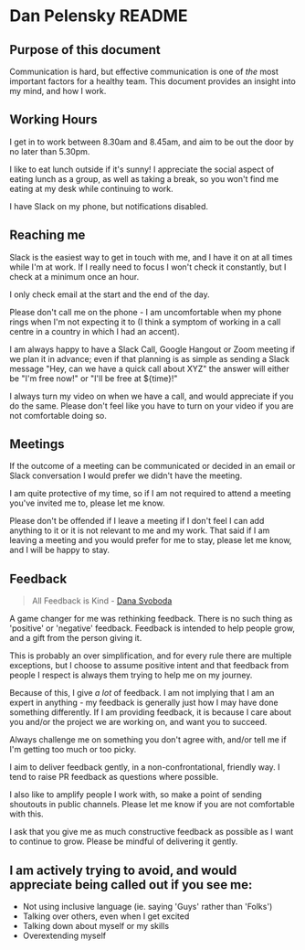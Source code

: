 # Dan Pelensky README

## Purpose of this document
Communication is hard, but effective communication is one of _the_ most important factors for a healthy team. This document provides an insight into my mind, and how I work.

## Working Hours
I get in to work between 8.30am and 8.45am, and aim to be out the door by no later than 5.30pm.

I like to eat lunch outside if it's sunny! I appreciate the social aspect of eating lunch as a group, as well as taking a break, so you won't find me eating at my desk while continuing to work.

I have Slack on my phone, but notifications disabled.

## Reaching me
Slack is the easiest way to get in touch with me, and I have it on at all times while I'm at work. If I really need to focus I won't check it constantly, but I check at a minimum once an hour.

I only check email at the start and the end of the day.

Please don't call me on the phone - I am uncomfortable when my phone rings when I'm not expecting it to (I think a symptom of working in a call centre in a country in which I had an accent).

I am always happy to have a Slack Call, Google Hangout or Zoom meeting if we plan it in advance; even if that planning is as simple as sending a Slack message "Hey, can we have a quick call about XYZ" the answer will either be "I'm free now!" or "I'll be free at ${time}!"

I always turn my video on when we have a call, and would appreciate if you do the same. Please don't feel like you have to turn on your video if you are not comfortable doing so.

## Meetings
If the outcome of a meeting can be communicated or decided in an email or Slack conversation I would prefer we didn't have the meeting.

I am quite protective of my time, so if I am not required to attend a meeting you've invited me to, please let me know.

Please don't be offended if I leave a meeting if I don't feel I can add anything to it or it is not relevant to me and my work. That said if I am leaving a meeting and you would prefer for me to stay, please let me know, and I will be happy to stay.

## Feedback
> All Feedback is Kind - [Dana Svoboda](http://www.chiefjoyofficer.com/)

A game changer for me was rethinking feedback. There is no such thing as 'positive' or 'negative' feedback. Feedback is intended to help people grow, and a gift from the person giving it.

This is probably an over simplification, and for every rule there are multiple exceptions, but I choose to assume positive intent and that feedback from people I respect is always them trying to help me on my journey.

Because of this, I give _a lot_ of feedback. I am not implying that I am an expert in anything - my feedback is generally just how I may have done something differently. If I am providing feedback, it is because I care about you and/or the project we are working on, and want you to succeed.

Always challenge me on something you don't agree with, and/or tell me if I'm getting too much or too picky.

I aim to deliver feedback gently, in a non-confrontational, friendly way. I tend to raise PR feedback as questions where possible.

I also like to amplify people I work with, so make a point of sending shoutouts in public channels. Please let me know if you are not comfortable with this.

I ask that you give me as much constructive feedback as possible as I want to continue to grow. Please be mindful of delivering it gently.

## I am actively trying to avoid, and would appreciate being called out if you see me:
- Not using inclusive language (ie. saying 'Guys' rather than 'Folks')
- Talking over others, even when I get excited
- Talking down about myself or my skills
- Overextending myself
